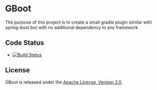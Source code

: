 GBoot
==================
The purpose of this project is to create a small gradle plugin similar with
spring-boot but with no additional dependency to any framework



## Code Status

* [![Build Status](https://travis-ci.org/atdi/gboot.svg?branch=master)](https://travis-ci.org/atdi/gboot)

## License

GBoot is released under the [Apache License, Version 2.0](http://www.apache.org/licenses/LICENSE-2.0).
